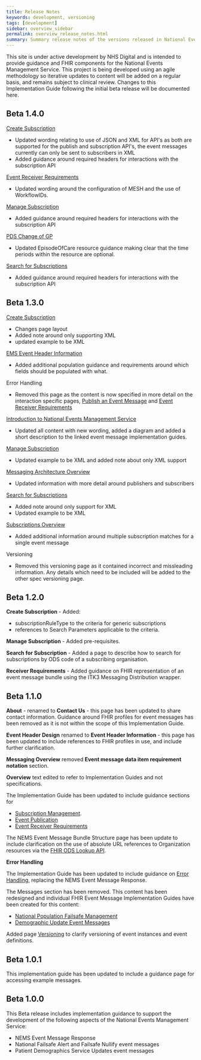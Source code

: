 ```yaml
---
title: Release Notes
keywords: development, versioning
tags: [development]
sidebar: overview_sidebar
permalink: overview_release_notes.html
summary: Summary release notes of the versions released in National Events Management Service Implementation Guide
---
```


This site is under active development by NHS Digital and is intended to provide guidance and FHIR components for the National Events Management Service. This project is being developed using an agile methodology so iterative updates to content will be added on a regular basis, and remains subject to clinical review. Changes to this Implementation Guide following the initial beta release will be documented here.

## Beta 1.4.0 ##

[Create Subscription](explore_create_subscription.html)
- Updated wording relating to use of JSON and XML for API's as both are supported for the publish and subscription API's, the event messages currently can only be sent to subscribers in XML
- Added guidance around required headers for interactions with the subscription API

[Event Receiver Requirements](receiver_requirements.html)
- Updated wording around the configuration of MESH and the use of WorkflowIDs.

[Manage Subscription](explore_manage_subscription.html)
- Added guidance around required headers for interactions with the subscription API

[PDS Change of GP](explore_pds_change_of_gp.html)
- Updated EpisodeOfCare resource guidance making clear that the time periods within the resource are optional.

[Search for Subscriptions](search_subscription.html)
- Added guidance around required headers for interactions with the subscription API


## Beta 1.3.0 ##

[Create Subscription](explore_create_subscription.html)
- Changes page layout
- Added note around only supporting XML
- updated example to be XML

[EMS Event Header Information](explore_event_header_information.html)
- Added additional population guidance and requirements around which fields should be populated with what.

Error Handling
- Removed this page as the content is now specified in more detail on the interaction specific pages, [Publish an Event Message](publication_publish.html) and [Event Receiver Requirements](receiver_requirements.html#itk3-acknowledgements-and-errors)

[Introduction to National Events Management Service](index.html)
- Updated all content with new wording, added a diagram and added a short description to the linked event message implementation guides.

[Manage Subscription](explore_manage_subscription.html)
- Updated example to be XML and added note about only XML support

[Messaging Architecture Overview](explore_msg_architecture_overview.html)
- Updated information with more detail around publishers and subscribers

[Search for Subscriptions](search_subscription.html)
- Added note around only support for XML
- Updated example to be XML

[Subscriptions Overview](explore_subscriptions.html)
- Added additional information around multiple subscription matches for a single event message

Versioning
- Removed this versioning page as it contained incorrect and missleading information. Any details which need to be included will be added to the other spec versioning page.


## Beta 1.2.0 ##

**Create Subscription** - Added:
- subscriptionRuleType to the criteria for generic subscriptions
- references to Search Parameters applicable to the criteria.

**Manage Subscription** - Added pre-requisites.

**Search for Subscription** - Added a page to describe how to search for subscriptions by ODS code of a subscribing organisation.

**Receiver Requirements** - Added guidance on FHIR representation of an event message bundle using the ITK3 Messaging Distribution wrapper.

## Beta 1.1.0 ##

**About** - renamed to **Contact Us** - this page has been updated to share contact information. Guidance around FHIR profiles for event messages has been removed as it is not within the scope of this Implementation Guide. 

**Event Header Design** renamed to **Event Header Information** - this page has been updated to include references to FHIR profiles in use, and include further clarification.

**Messaging Overview** removed **Event message data item requirement notation** section.
 
**Overview** text edited to refer to Implementation Guides and not specifications. 

The Implementation Guide has been updated to include guidance sections for
- [Subscription Management](explore_subscriptions.html).
- [Event Publication](publication_requirements.html)
- [Event Receiver Requirements](/receiver_requirements.html) 

The NEMS Event Message Bundle Structure page has been update to include clarification on the use of absolute URL references to Organization resources via the [FHIR ODS Lookup API](https://developer.nhs.uk/apis/ods).

**Error Handling**

The Implementation Guide has been updated to include guidance on [Error Handling](explore_error_handling.html), replacing the NEMS Event Message Response.

The Messages section has been removed. This content has been redesigned and individual FHIR Event Message Implementation Guides have been created for this content:

- [National Population Failsafe Management](https://developer.nhs.uk/library/interoperability/national-failsafe) 
- [Demographic Update Event Messages](https://developer.nhs.uk/library/interoperability/demographic-updates)  

Added page [Versioning](explore_event_versioning.html) to clarify versioning of event instances and event definitions.

## Beta 1.0.1 ##
This implementation guide has been updated to include a guidance page for accessing example messages.
 
## Beta 1.0.0 ##
This Beta release includes implementation guidance to support the development of the following aspects of the National Events Management Service:

- NEMS Event Message Response
- National Failsafe Alert and Failsafe Nullify event messages
- Patient Demographics Service Updates event messages



